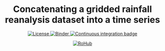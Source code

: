 <div align="center">
    <h1>Concatenating a gridded rainfall reanalysis dataset into a time series</h1>
</div>

<p align="center">
    <a href="https://github.com/Environmental-DS-Book/general-preprocessing-rainfall_noaa/blob/main/LICENSE">
        <img alt="License" src="https://img.shields.io/badge/License-MIT-yellow.svg">
    </a>
    <a href="https://mybinder.org/v2/gh/Environmental-DS-Book/general-preprocessing-rainfall_noaa/main?labpath=general-preprocessing-rainfall_noaa.ipynb">
        <img alt="Binder" src="https://mybinder.org/badge_logo.svg">
    </a>
    <a href="https://github.com/Environmental-DS-Book/general-preprocessing-rainfall_noaa/actions/workflows/publish.yml/badge.svg">
        <img alt="Continuous integration badge" src="https://github.com/Environmental-DS-Book/general-preprocessing-rainfall_noaa/actions/workflows/publish.yml/badge.svg">
    </a>
    <br/>
</p>

<p align="center">
    <a href="https://w3id.org/ro-id/ea34568e-d86e-4720-be2f-3f826f66a26c">
        <img alt="RoHub" src="https://img.shields.io/badge/RoHub-FAIR_Executable_Research_Object-2ea44f?logo=Open+Access&logoColor=blue">
    </a>
</p>